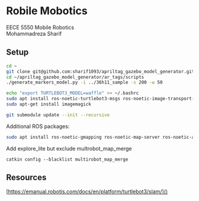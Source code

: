 # Robile Mobotics

EECE 5550 Mobile Robotics  
Mohammadreza Sharif

## Setup

```bash
cd ~
git clone git@github.com:sharif1093/apriltag_gazebo_model_generator.git
cd ~/apriltag_gazebo_model_generator/ar_tags/scripts
./generate_markers_model.py -i ../36h11_sample -s 200 -w 50
```

```bash
echo "export TURTLEBOT3_MODEL=waffle" >> ~/.bashrc
sudo apt install ros-noetic-turtlebot3-msgs ros-noetic-image-transport-plugins
sudo apt-get install imagemagick
```

```bash
git submodule update --init --recursive
```

Additional ROS packages:

``` bash
sudo apt install ros-noetic-gmapping ros-noetic-map-server ros-noetic-amcl ros-noetic-move-base ros-noetic-dwa-local-planner
```

Add explore_lite but exclude multrobot_map_merge
```
catkin config --blacklist multirobot_map_merge
```


## Resources
[https://emanual.robotis.com/docs/en/platform/turtlebot3/slam/]()
